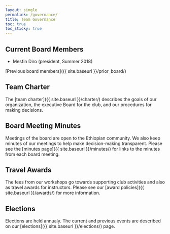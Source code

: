 ```yaml
---
layout: single
permalink: /governance/
title: Team Governance
toc: true
toc_sticky: true
---
```

## Current Board Members

* Mesfin Diro (president, Summer 2018)

[Previous board members]({{ site.baseurl }}/prior_board/)

## Team Charter

The [team charter]({{ site.baseurl }}/charter/) describes the goals of our organization, the executive Board for the club, and our procedures for making decisions.

## Board Meeting Minutes

Meetings of the board are open to the Ethiopian community. We also keep minutes of our meetings to help make decision-making transparent. Please see the [minutes page]({{ site.baseurl }}/minutes/) for links to the minutes from each board meeting.

## Travel Awards

The fees from our workshops go towards supporting club activities and also as travel awards for instructors. Please see our [award policies]({{ site.baseurl }}/awards/) for more information.

## Elections

Elections are held annualy. The current and previous events are described on our [elections]({{ site.baseurl }}/elections/) page. 

